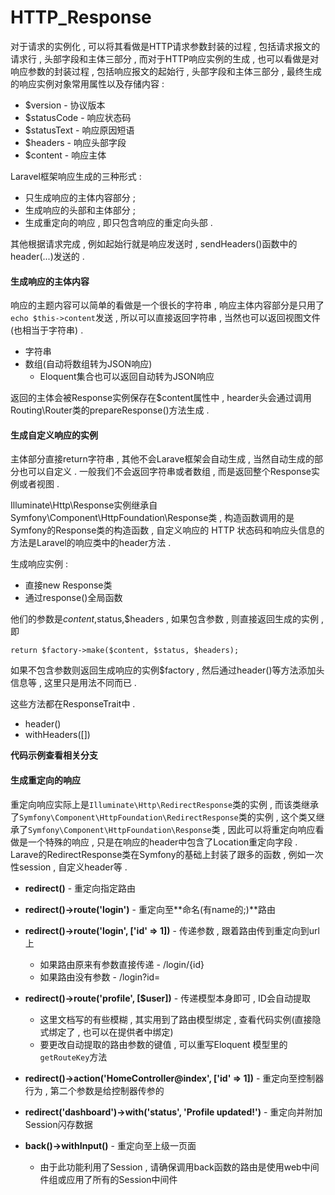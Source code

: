 # HTTP\_Response

对于请求的实例化 , 可以将其看做是HTTP请求参数封装的过程 , 包括请求报文的请求行 , 头部字段和主体三部分 , 而对于HTTP响应实例的生成 , 也可以看做是对响应参数的封装过程 , 包括响应报文的起始行 , 头部字段和主体三部分 , 最终生成的响应实例对象常用属性以及存储内容 :

* $version - 协议版本
* $statusCode - 响应状态码
* $statusText - 响应原因短语
* $headers - 响应头部字段
* $content - 响应主体

Laravel框架响应生成的三种形式 :

* 只生成响应的主体内容部分 ; 
* 生成响应的头部和主体部分 ; 
* 生成重定向的响应 , 即只包含响应的重定向头部 . 

其他根据请求完成 , 例如起始行就是响应发送时 , sendHeaders\(\)函数中的header\(...\)发送的 .

#### 生成响应的主体内容

响应的主题内容可以简单的看做是一个很长的字符串 , 响应主体内容部分是只用了`echo $this->content`发送 , 所以可以直接返回字符串 , 当然也可以返回视图文件\(也相当于字符串\) .

* 字符串
* 数组\(自动将数组转为JSON响应\)
  * Eloquent集合也可以返回自动转为JSON响应

返回的主体会被Response实例保存在$content属性中 , hearder头会通过调用Routing\Router类的prepareResponse\(\)方法生成 .

#### 生成自定义响应的实例

主体部分直接return字符串 , 其他不会Larave框架会自动生成 , 当然自动生成的部分也可以自定义 . 一般我们不会返回字符串或者数组 , 而是返回整个Response实例或者视图 .

Illuminate\Http\Response实例继承自Symfony\Component\HttpFoundation\Response类 , 构造函数调用的是Symfony的Response类的构造函数 , 自定义响应的 HTTP 状态码和响应头信息的方法是Laravel的响应类中的header方法 .

生成响应实例 :

* 直接new Response类
* 通过response\(\)全局函数

他们的参数是$content,$status,$headers , 如果包含参数 , 则直接返回生成的实例 , 即

```
return $factory->make($content, $status, $headers);
```

如果不包含参数则返回生成响应的实例$factory , 然后通过header\(\)等方法添加头信息等 , 这里只是用法不同而已 .

这些方法都在ResponseTrait中 .

* header\(\)
* withHeaders\(\[\]\)

**代码示例查看相关分支**

#### 生成重定向的响应

重定向响应实际上是`Illuminate\Http\RedirectResponse`类的实例 , 而该类继承了`Symfony\Component\HttpFoundation\RedirectResponse`类的实例 , 这个类又继承了`Symfony\Component\HttpFoundation\Response`类 , 因此可以将重定向响应看做是一个特殊的响应 , 只是在响应的header中包含了Location重定向字段 . Larave的RedirectResponse类在Symfony的基础上封装了跟多的函数 , 例如一次性session , 自定义header等 .

* **redirect\(\)** - 重定向指定路由
* **redirect\(\)-&gt;route\('login'\)** - 重定向至**命名\(有name的;\)**路由
* **redirect\(\)-&gt;route\('login', \['id' =&gt; 1\]\)** - 传递参数 , 跟着路由传到重定向到url上
  * 如果路由原来有参数直接传递 - /login/{id}
  * 如果路由没有参数 - /login?id=
* **redirect\(\)-&gt;route\('profile', \[$user\]\)** - 传递模型本身即可 , ID会自动提取
  * 这里文档写的有些模糊 , 其实用到了路由模型绑定 , 查看代码实例\(直接隐式绑定了 , 也可以在提供者中绑定\)
  * 要更改自动提取的路由参数的键值 , 可以重写Eloquent 模型里的`getRouteKey`方法
* **redirect\(\)-&gt;action\('HomeController@index', \['id' =&gt; 1\]\)** - 重定向至控制器行为 , 第二个参数是给控制器传参的
* **redirect\('dashboard'\)-&gt;with\('status', 'Profile updated!'\)** - 重定向并附加Session闪存数据

* **back\(\)-&gt;withInput\(\)** - 重定向至上级一页面

  * 由于此功能利用了Session , 请确保调用back函数的路由是使用web中间件组或应用了所有的Session中间件



